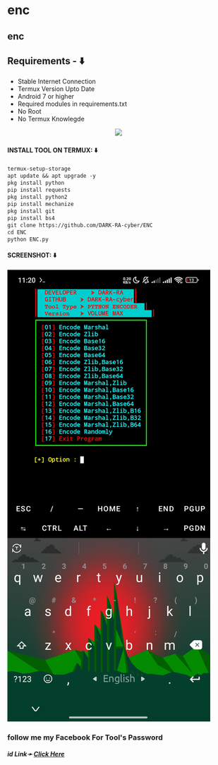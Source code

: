 # enc
## enc

## Requirements - ⬇️
- Stable Internet Connection
- Termux Version Upto Date
- Android 7 or higher
- Required modules in requirements.txt
- No Root
- No Termux Knowlegde

<p align="center"><img src="https://user-images.githubusercontent.com/88341460/189536974-e0965a1d-3cc8-4507-a4c8-77aaa778a5c1.gif"></p>

#### INSTALL TOOL ON TERMUX: ⬇️
```
termux-setup-storage
apt update && apt upgrade -y
pkg install python
pip install requests
pkg install python2
pip install mechanize
pkg install git 
pip install bs4
git clone https://github.com/DARK-RA-cyber/ENC
cd ENC
python ENC.py
```




#### SCREENSHOT: ⬇️
![logo](https://github.com/DARK-RA-cyber/ENC/blob/main/Screenshot_2024-10-11-23-20-35-229_com.termux.jpg)

<h3> follow me my Facebook  For Tool's Password</h3>
<h5>id  Link➛ <a href="https://www.facebook.com/MUHAMMAD.RONI.AKONDO.ACS?mibextid=ZbWKwL">Click Here</a></h5>
